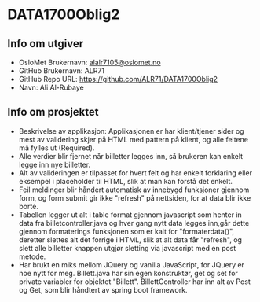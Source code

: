 # DATA1700Oblig2
## Info om utgiver
* OsloMet Brukernavn: alalr7105@oslomet.no
* GitHub Brukernavn: ALR71
* GitHub Repo URL: https://github.com/ALR71/DATA1700Oblig2
* Navn: Ali Al-Rubaye
## Info om prosjektet
* Beskrivelse av applikasjon:
  Applikasjonen er har klient/tjener sider og mest av validering skjer på HTML med pattern på klient,
  og alle feltene må fylles ut (Required).
* Alle verdier blir fjernet når billetter legges inn, så brukeren kan enkelt legge inn nye billetter.
* Alt av valideringen er tilpasset for hvert felt og har enkelt forklaring eller eksempel i placeholder til HTML,
  slik at man kan forstå det enkelt.
* Feil meldinger blir håndert automatisk av innebygd funksjoner gjennom form, og form submit gir ikke "refresh"
  på nettsiden, for at data blir ikke borte.
* Tabellen legger ut alt i table format gjennom javascript som henter in data fra billetcontroller.java
  og hver gang nytt data legges inn,går dette gjennom formaterings funksjonen som er kalt for "formaterdata()",
  deretter slettes alt det forrige i HTML, slik at alt data får "refresh", og slett alle billetter knappen utgjør
  sletting via javascript med en post metode.
* Har brukt en miks mellom JQuery og vanilla JavaScript, for JQuery er noe nytt for meg.
  Billett.java har sin egen konstruktør, get og set for private variabler for objektet "Billett".
  BillettController har inn alt av Post og Get, som blir håndtert av spring boot framework.